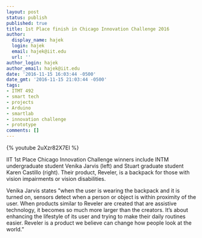 ```yaml
---
layout: post
status: publish
published: true
title: 1st Place finish in Chicago Innovation Challenge 2016
author:
  display_name: hajek
  login: hajek
  email: hajek@iit.edu
  url: ''
author_login: hajek
author_email: hajek@iit.edu
date: '2016-11-15 16:03:44 -0500'
date_gmt: '2016-11-15 21:03:44 -0500'
tags:
- ITMT 492
- smart tech
- projects
- Arduino
- smartlab
- innovation challenge
- prototype
comments: []
---
```

{% youtube 2uXzr82X7EI %}

IIT 1st Place Chicago Innovation Challenge winners include INTM undergraduate student Venika Jarvis (left) and Stuart graduate student Karen Castillo (right). Their product, Reveler, is a backpack for those with vision impairments or vision disabilities.

Venika Jarvis states "when the user is wearing the backpack and it is turned on, sensors detect when a person or object is within proximity of the user. When products similar to Reveler are created that are assistive technology, it becomes so much more larger than the creators. It’s about enhancing the lifestyle of its user and trying to make their daily routines easier. Reveler is a product we believe can change how people look at the world.”
